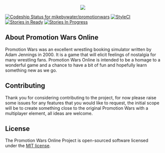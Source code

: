 <p align="center"><img src="http://geocities.ws/promwars/banner.jpg"></p>

[ ![Codeship Status for mikebywater/promotionwars](https://app.codeship.com/projects/cb6bd0c0-6046-0135-6b30-4614bcb67ade/status?branch=master)](https://app.codeship.com/projects/239406) [![StyleCI](https://styleci.io/repos/99633288/shield?branch=master)](https://styleci.io/repos/99633288) [![Stories in Ready](https://badge.waffle.io/mikebywater/promotionwars.svg?label=ready&title=Ready)](http://waffle.io/mikebywater/promotionwars)  [![Stories In Progress](https://badge.waffle.io/mikebywater/promotionwars.svg?label=in%20progress&title=In%20Progress)](http://waffle.io/mikebywater/promotionwars)



## About Promotion Wars Online

Promotion Wars was an excellent wrestling booking simulator written by Adam Jennings in 2000. It is a game that will elicit feelings of nostalgia for many wrestling fans. Promotion Wars Online is intended to be a homage to a wonderful game and a chance to have a bit of fun and hopefully learn something new as we go. 

## Contributing

Thank you for considering contributing to the project, for now please raise some issues for any features that you would like to request, the initial scope will be to create something close to the original Promotion Wars with a multiplayer element, all ideas are welcome.

## License

The Promotion Wars Online Project is open-sourced software licensed under the [MIT license](http://opensource.org/licenses/MIT).
